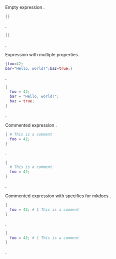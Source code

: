 Empty expression
.

```nix
{}
```

.

```nix
{}
```

.

Expression with multiple properties
.

```nix
{foo=42;
bar="Hello, world!";baz=true;}
```

.

```nix
{
  foo = 42;
  bar = "Hello, world!";
  baz = true;
}
```

.

Commented expression
.

```nix
{ # This is a comment
  foo = 42;
}
```

.

```nix
{
  # This is a comment
  foo = 42;
}
```

.

Commented expression with specifics for mkdocs
.

```nix
{
  foo = 42; # 1 This is a comment
}
```

.

```nix
{
  foo = 42; # 1 This is a comment
}
```

.
